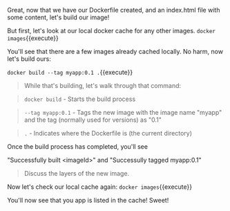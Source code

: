 Great, now that we have our Dockerfile created, and an index.html file with some content, let's build our image!

But first, let's look at our local docker cache for any other images. `docker images`{{execute}}

You'll see that there are a few images already cached locally. No harm, now let's build ours:

`docker build --tag myapp:0.1 .`{{execute}}

> While that's building, let's walk through that command:
 
> `docker build` - Starts the build process

> `--tag myapp:0.1` - Tags the new image with the image name "myapp" and the tag (normally used for versions) as "0.1"

> `.` - Indicates where the Dockerfile is (the current directory)

Once the build process has completed, you'll see 

"Successfully built &#x3C;imageId&#x3E;" and 
"Successully tagged myapp:0.1"

> Discuss the layers of the new image.

Now let's check our local cache again: `docker images`{{execute}}

You'll now see that you app is listed in the cache! Sweet!
